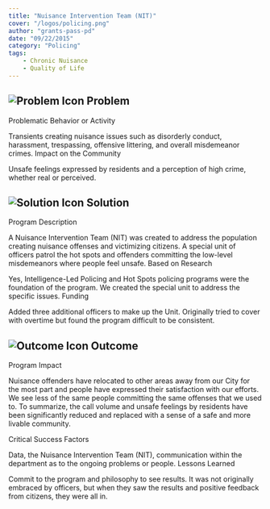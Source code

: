 ```yaml
---
title: "Nuisance Intervention Team (NIT)"
cover: "/logos/policing.png"
author: "grants-pass-pd"
date: "09/22/2015"
category: "Policing"
tags:
    - Chronic Nuisance
    - Quality of Life
---
```


## ![Problem Icon](https://github.com/google/material-design-icons/raw/master/alert/1x_web/ic_error_outline_black_48dp.png "Problem") Problem

Problematic Behavior or Activity

Transients creating nuisance issues such as disorderly conduct, harassment, trespassing, offensive littering, and overall misdemeanor crimes.
Impact on the Community

Unsafe feelings expressed by residents and a perception of high crime, whether real or perceived.

## ![Solution Icon](https://github.com/google/material-design-icons/raw/master/action/1x_web/ic_lightbulb_outline_black_48dp.png "Solution") Solution

Program Description

A Nuisance Intervention Team (NIT) was created to address the population creating nuisance offenses and victimizing citizens. A special unit of officers patrol the hot spots and offenders committing the low-level misdemeanors where people feel unsafe.
Based on Research

Yes, Intelligence-Led Policing and Hot Spots policing programs were the foundation of the program. We created the special unit to address the specific issues.
Funding

Added three additional officers to make up the Unit. Originally tried to cover with overtime but found the program difficult to be consistent.

## ![Outcome Icon](https://github.com/google/material-design-icons/raw/master/action/1x_web/ic_view_list_black_48dp.png "Outcome") Outcome

Program Impact

Nuisance offenders have relocated to other areas away from our City for the most part and people have expressed their satisfaction with our efforts. We see less of the same people committing the same offenses that we used to. To summarize, the call volume and unsafe feelings by residents have been significantly reduced and replaced with a sense of a safe and more livable community.

Critical Success Factors

Data, the Nuisance Intervention Team (NIT), communication within the department as to the ongoing problems or people.
Lessons Learned

Commit to the program and philosophy to see results. It was not originally embraced by officers, but when they saw the results and positive feedback from citizens, they were all in.